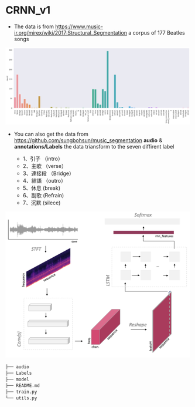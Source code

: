 # CRNN_v1

* The data is from https://www.music-ir.org/mirex/wiki/2017:Structural_Segmentation a corpus of 177 Beatles songs  
<img src="https://github.com/sungbohsun/CRNN_v1/blob/main/png/labels.png" width="600" />  

* You can also get the data from https://github.com/sungbohsun/music_segmentation **audio** & **annotations/Labels**  the data triansform to the seven diffirent label

  * 1、引子 （intro）
  * 2、主歌 （verse）
  * 3、連接段 （Bridge）
  * 4、結語 （outro）
  * 5、休息 (break)
  * 6、副歌  (Refrain)
  * 7、沉默  (silece)

<img src="https://github.com/sungbohsun/CRNN_v1/blob/main/png/model.png" width="600" />  

```bash
├── audio
├── Labels
├── model
├── README.md
├── train.py
└── utils.py
```
